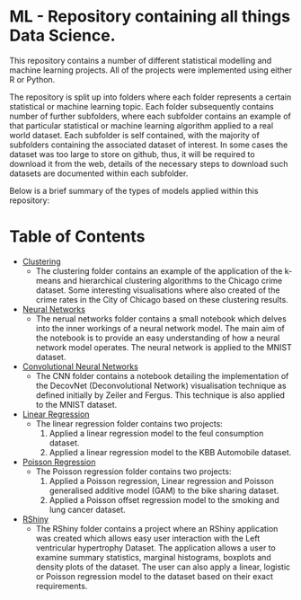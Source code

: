 # ML - Repository containing all things Data Science.

This repository contains a number of different statistical modelling and machine learning projects. All of the projects were implemented using either R or Python. 

The repository is split up into folders where each folder represents a certain statistical or machine learning topic. Each folder subsequently contains number of further subfolders, where each subfolder contains an example of that particular statistical or machine learning algorithm applied to a real world dataset. Each subfolder is self contained, with the majority of subfolders containing the associated dataset of interest. In some cases the dataset was too large to store on github, thus, it will be required to download it from the web, details of the necessary steps to download such datasets are documented within each subfolder. 

Below is a brief summary of the types of models applied within this repository:

Table of Contents
=================

<!--ts-->
* [Clustering](https://github.com/DavidJohnQuinlan/ML/tree/master/Clustering/city_of_chicago_dataset)
  * The clustering folder contains an example of the application of the k-means and hierarchical clustering algorithms to the Chicago crime dataset. Some interesting visualisations where also created of the crime rates in the City of Chicago based on these clustering results. 
* [Neural Networks](https://github.com/DavidJohnQuinlan/ML/tree/master/Neural_Networks)
  * The nerual networks folder contains a small notebook which delves into the inner workings of a neural network model. The main aim of the notebook is to provide an easy understanding of how a neural network model operates. The neural network is applied to the MNIST dataset. 
* [Convolutional Neural Networks](https://github.com/DavidJohnQuinlan/ML/tree/master/Convolutional_Neural_Networks)
  * The CNN folder contains a notebook detailing the implementation of the DecovNet (Deconvolutional Network) visualisation technique as defined initially by Zeiler and Fergus. This technique is also applied to the MNIST dataset. 
* [Linear Regression](https://github.com/DavidJohnQuinlan/ML/tree/master/Linear_Regression)
  * The linear regression folder contains two projects:
    1. Applied a linear regression model to the feul consumption dataset. 
    2. Applied a linear regression model to the KBB Automobile dataset.
* [Poisson Regression](https://github.com/DavidJohnQuinlan/ML/tree/master/Poisson_Regression)
  * The Poisson regression folder contains two projects: 
    1. Applied a Poisson regression, Linear regression and Poisson generalised additive model (GAM) to the bike sharing dataset. 
    2. Applied a Poisson offset regression model to the smoking and lung cancer dataset.  
* [RShiny](https://github.com/DavidJohnQuinlan/ML/tree/master/Rshiny_Application)
  * The RShiny folder contains a project where an RShiny application was created which allows easy user interaction with the Left ventricular hypertrophy Dataset. The application allows a user to examine summary statistics, marginal histograms, boxplots and density plots of the dataset. The user can also apply a linear, logistic or Poisson regression model to the dataset based on their exact requirements. 
<!--te-->
